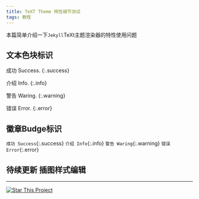 ```yaml
---
title: TeXT Theme 特性细节测试
tags: 教程
---
```


本篇简单介绍一下`Jekyll`TeXt主题渲染器的特性使用问题


## 文本色块标识

成功 Success.
{:.success}

介绍 Info.
{:.info}
  
警告 Waring.
{:.warning}

错误 Error.
{:.error}

## 徽章Budge标识

`成功 Success`{:.success}
`介绍 Info`{:.info}
`警告 Waring`{:.warning}
`错误 Error`{:.error}

## 待续更新 插图样式编辑

<!--more-->

---

[![Star This Project](https://img.shields.io/github/stars/kitian616/jekyll-TeXt-theme.svg?label=Stars&style=social)](https://github.com/JackYang-hellobobo/JackYang-hellobobo.github.io/)



